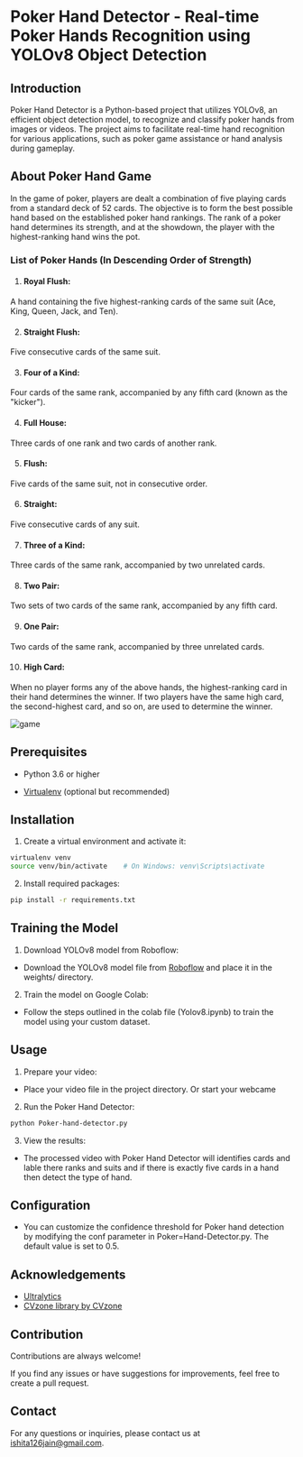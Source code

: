 

# Poker Hand Detector - Real-time Poker Hands Recognition using YOLOv8 Object Detection






## Introduction

Poker Hand Detector is a Python-based project that utilizes YOLOv8, an efficient object detection model, to recognize and classify poker hands from images or videos. The project aims to facilitate real-time hand recognition for various applications, such as poker game assistance or hand analysis during gameplay.

## About Poker Hand Game
In the game of poker, players are dealt a combination of five playing cards from a standard deck of 52 cards. The objective is to form the best possible hand based on the established poker hand rankings. The rank of a poker hand determines its strength, and at the showdown, the player with the highest-ranking hand wins the pot.

### List of Poker Hands (In Descending Order of Strength)

1. #### Royal Flush: 
A hand containing the five highest-ranking cards of the same suit (Ace, King, Queen, Jack, and Ten).

2. #### Straight Flush: 
Five consecutive cards of the same suit.

3. #### Four of a Kind: 
Four cards of the same rank, accompanied by any fifth card (known as the "kicker").

4. #### Full House: 
Three cards of one rank and two cards of another rank.

5. #### Flush: 
Five cards of the same suit, not in consecutive order.

6. #### Straight: 
Five consecutive cards of any suit.

7. #### Three of a Kind: 
Three cards of the same rank, accompanied by two unrelated cards.

8. #### Two Pair: 
Two sets of two cards of the same rank, accompanied by any fifth card.

9. #### One Pair: 
Two cards of the same rank, accompanied by three unrelated cards.

10. #### High Card: 
When no player forms any of the above hands, the highest-ranking card in their hand determines the winner. If two players have the same high card, the second-highest card, and so on, are used to determine the winner.



![game](https://github.com/ishita126jain/Poker-Hand-Detector/assets/91709949/eb75e7f6-3b6a-4587-8d94-22ede9cd4133)
## Prerequisites

- Python 3.6 or higher

- [Virtualenv](https://virtualenv.pypa.io/en/latest/) (optional but recommended)

## Installation

1. Create a virtual environment and activate it:

```bash
virtualenv venv
source venv/bin/activate    # On Windows: venv\Scripts\activate
```
2. Install required packages:
```bash
pip install -r requirements.txt
```
## Training the Model
1. Download YOLOv8 model from Roboflow:

- Download the YOLOv8 model file from [Roboflow](https://universe.roboflow.com/) and place it in the weights/ directory.

2. Train the model on Google Colab:

- Follow the steps outlined in the colab file (Yolov8.ipynb) to train the model using your custom dataset.
  
## Usage

1. Prepare your video:

- Place your video file in the project directory. Or start your webcame


2. Run the Poker Hand Detector:
```bash
python Poker-hand-detector.py 
``` 

3. View the results:

- The processed video with Poker Hand Detector will identifies cards and lable there ranks and suits and if there is exactly five cards in a hand then detect the type of hand.


## Configuration
- You can customize the confidence threshold for Poker hand detection by modifying the conf parameter in Poker=Hand-Detector.py. The default value is set to 0.5.
## Acknowledgements

 - [Ultralytics](https://github.com/ultralytics/ultralytics)
 - [CVzone library by CVzone](https://github.com/cvzone/cvzone)
 


## Contribution

Contributions are always welcome!

If you find any issues or have suggestions for improvements, feel free to create a pull request.


## Contact
For any questions or inquiries, please contact us at [ishita126jain@gmail.com](ishita126jain@gmail.com).
